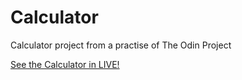 # Calculator
Calculator project from a practise of The Odin Project

[See the Calculator in LIVE!](https://alexperex-cst.github.io/Calculator/)
